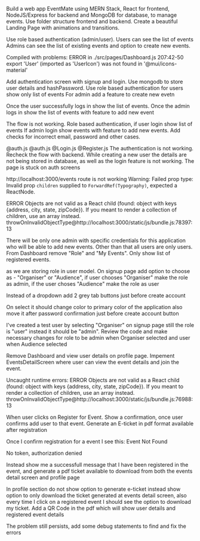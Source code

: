 Build a web app EventMate using MERN Stack, React for frontend, NodeJS/Express for backend and MongoDB for database, to manage events. Use folder structure frontend and backend.
Create a beautiful Landing Page with animations and transitions.

Use role based authentication (admin/user).
Users can see the list of events
Admins can see the list of existing events and option to create new events.


Compiled with problems:
ERROR in ./src/pages/Dashboard.js 207:42-50
export 'User' (imported as 'UserIcon') was not found in '@mui/icons-material' 

Add authentication screen with signup and login.
Use mongodb to store user details and hashPassword.
Use role based authentication for users show only list of events
For admin add a feature to create new evetn

Once the user successfully logs in show the list of events.
Once the admin logs in show the list of events with feature to add new event

The flow is not working.
Role based authentication, if user login show list of events
If admin login show events with feature to add new events.
Add checks for incorrect email, password and other cases.

@auth.js @auth.js @Login.js @Register.js The authentication is not working. Recheck the flow with backend. While creating a new user the details are not being stored in database, as well as the login feature is not working. The page is stuck on auth screens

http://localhost:3000/events route is not working
Warning: Failed prop type: Invalid prop `children` supplied to `ForwardRef(Typography)`, expected a ReactNode.

ERROR
Objects are not valid as a React child (found: object with keys {address, city, state, zipCode}). If you meant to render a collection of children, use an array instead.
throwOnInvalidObjectType@http://localhost:3000/static/js/bundle.js:78397:13

There will be only one admin with specific credentials for this application who will be able to add new events.
Other than that all users are only users. From Dashboard remove "Role" and "My Events". Only show list of registered events.

as we are storing role in user model. On signup page add option to choose as - "Organiser" or "Audience", if user chooses "Organiser" make the role as admin, if the user choses "Audience" make the role as user

Instead of a dropdown add 2 grey tab buttons just before create account 

On select it should change color to primary color of the application also move it after password confirmation just before create account button

I've created a test user by selecting "Organiser" on signup page still the role is "user" instead it should be "admin". Review the code and make necessary changes for role to be admin when Organiser selected and user when Audience selected

Remove Dashboard and view user details on profile page. 
Impement EventsDetailScreen where user can view the event details and join the event.

Uncaught runtime errors:
ERROR
Objects are not valid as a React child (found: object with keys {address, city, state, zipCode}). If you meant to render a collection of children, use an array instead.
throwOnInvalidObjectType@http://localhost:3000/static/js/bundle.js:76988:13

When user clicks on Register for Event. Show a confirmation, once user confirms add user to that event. Generate an E-ticket in pdf format available after registration

Once I confirm registration for a event I see this:
Event Not Found

No token, authorization denied

Instead show me a successfull message that I have been registered in the event, and generate a pdf ticket available to download from both the events detail screen and profile page

In profile section do not show option to generate e-ticket instead show option to only download the ticket generated at events detail screen, also every time I click on a registered event I should see the option to download my ticket.
Add a QR Code in the pdf which will show user details and registered event details 

The problem still persists, add some debug statements to find and fix the errors
